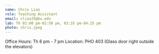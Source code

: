 ```yaml
---
name: Chris Liao
role: Teaching Assistant
email: cliao25@bu.edu
lab: Th 02:00 pm-02:50 pm, 03:35 pm-04:25 pm
photo: chris.jpeg
---
```


Office Hours: Th 6 pm - 7 pm Location: PHO 403 (Glass door right outside the elevators)
